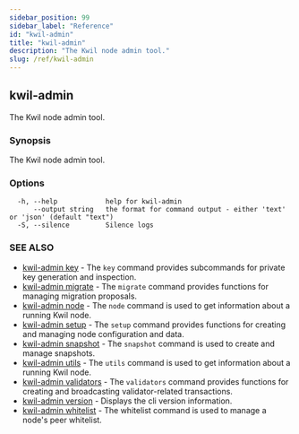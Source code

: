 ```yaml
---
sidebar_position: 99
sidebar_label: "Reference"
id: "kwil-admin"
title: "kwil-admin"
description: "The Kwil node admin tool."
slug: /ref/kwil-admin
---
```


## kwil-admin

The Kwil node admin tool.

### Synopsis

The Kwil node admin tool.

### Options

```
  -h, --help            help for kwil-admin
      --output string   the format for command output - either 'text' or 'json' (default "text")
  -S, --silence         Silence logs
```

### SEE ALSO

* [kwil-admin key](/docs/ref/kwil-admin/key)	 - The `key` command provides subcommands for private key generation and inspection.
* [kwil-admin migrate](/docs/ref/kwil-admin/migrate)	 - The `migrate` command provides functions for managing migration proposals.
* [kwil-admin node](/docs/ref/kwil-admin/node)	 - The `node` command is used to get information about a running Kwil node.
* [kwil-admin setup](/docs/ref/kwil-admin/setup)	 - The `setup` command provides functions for creating and managing node configuration and data.
* [kwil-admin snapshot](/docs/ref/kwil-admin/snapshot)	 - The `snapshot` command is used to create and manage snapshots.
* [kwil-admin utils](/docs/ref/kwil-admin/utils)	 - The `utils` command is used to get information about a running Kwil node.
* [kwil-admin validators](/docs/ref/kwil-admin/validators)	 - The `validators` command provides functions for creating and broadcasting validator-related transactions.
* [kwil-admin version](/docs/ref/kwil-admin/version)	 - Displays the cli version information.
* [kwil-admin whitelist](/docs/ref/kwil-admin/whitelist)	 - The whitelist command is used to manage a node's peer whitelist.

